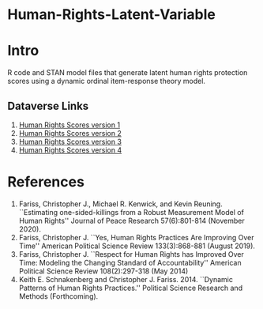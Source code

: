 Human-Rights-Latent-Variable
============================

# Intro
R code and STAN model files that generate latent human rights protection scores using a dynamic ordinal item-response theory model.


## Dataverse Links
1. [Human Rights Scores version 1](https://doi.org/10.7910/DVN/YGKBSH)
2. [Human Rights Scores version 2](https://doi.org/10.7910/DVN/24872)
3. [Human Rights Scores version 3](https://doi.org/10.7910/DVN/TADPGE)
4. [Human Rights Scores version 4](https://doi.org/10.7910/DVN/RQ85GK)

# References 

1. Fariss, Christopher J., Michael R. Kenwick, and Kevin Reuning. ``Estimating one-sided-killings from a Robust Measurement Model of Human Rights'' Journal of Peace Research 57(6):801-814 (November 2020).
2. Fariss, Christopher J. ``Yes, Human Rights Practices Are Improving Over Time'' American Political Science Review 133(3):868-881 (August 2019).
3. Fariss, Christopher J. ``Respect for Human Rights has Improved Over Time: Modeling the Changing Standard of Accountability'' American Political Science Review 108(2):297-318 (May 2014)
4. Keith E. Schnakenberg and Christopher J. Fariss. 2014. ``Dynamic Patterns of Human Rights Practices.'' Political Science Research and Methods (Forthcoming).

